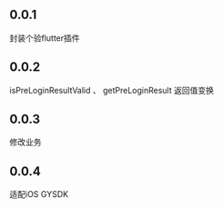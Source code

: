 ## 0.0.1
封装个验flutter插件

## 0.0.2
isPreLoginResultValid 、 getPreLoginResult 返回值变换

## 0.0.3
修改业务

## 0.0.4
适配iOS GYSDK
